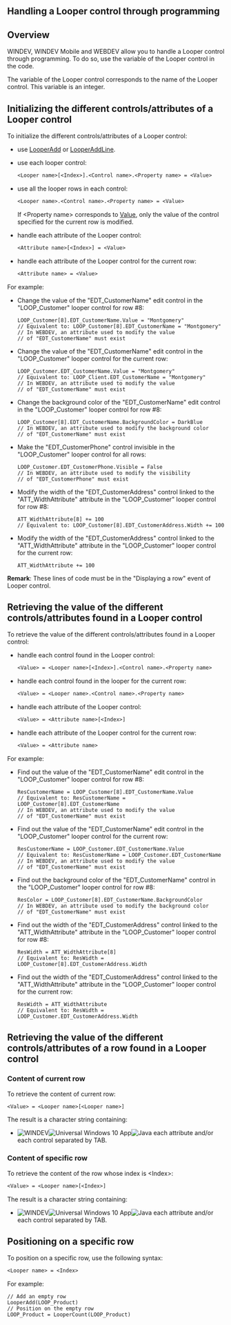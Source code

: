 
## Handling a Looper control through programming
			



<a name="NOTE1"></a>
<a name="NOTE1_1"></a>


## Overview
<a name="overview_ELTTEXTE000234"></a>
WINDEV, WINDEV Mobile and WEBDEV allow you to handle a Looper control through programming. To do so, use the variable of the Looper control in the code. 



The variable of the Looper control corresponds to the name of the Looper control. This variable is an integer. 

<a name="NOTE2"></a>
<a name="NOTE2_1"></a>


## Initializing the different controls/attributes of a Looper control
<a name="initializing_the_different_controlsattributes_looper_control_ELTTEXTE000258"></a>
To initialize the different controls/attributes of a Looper control:

- use [LooperAdd](../WDLang2/3083006.md) or [LooperAddLine](../WDLang2/3083004.md).

- use each looper control: 
	
	```txt
	<Looper name>[<Index>].<Control name>.<Property name> = <Value>
	```

	

- use all the looper rows in each control: 
	
	```txt
	<Looper name>.<Control name>.<Property name> = <Value>
	```

	If &lt;Property name&gt; corresponds to [Value](../Proprietes/2510130.md), only the value of the control specified for the current row is modified.
	

- handle each attribute of the Looper control:
	
	```txt
	<Attribute name>[<Index>] = <Value>
	```


- handle each attribute of the Looper control for the current row:
	
	```txt
	<Attribute name> = <Value>
	```





For example:

- Change the value of the "EDT_CustomerName" edit control in the "LOOP_Customer" looper control for row #8:
	
	```wl
	LOOP_Customer[8].EDT_CustomerName.Value = "Montgomery"
	// Equivalent to: LOOP_Customer[8].EDT_CustomerName = "Montgomery"
	// In WEBDEV, an attribute used to modify the value 
	// of "EDT_CustomerName" must exist
	```


- Change the value of the "EDT_CustomerName" edit control in the "LOOP_Customer" looper control for the current row:
	
	```wl
	LOOP_Customer.EDT_CustomerName.Value = "Montgomery"
	// Equivalent to: LOOP_Client.EDT_CustomerName = "Montgomery"
	// In WEBDEV, an attribute used to modify the value 
	// of "EDT_CustomerName" must exist
	```


- Change the background color of the "EDT_CustomerName" edit control in the "LOOP_Customer" looper control for row #8:
	
	```wl
	LOOP_Customer[8].EDT_CustomerName.BackgroundColor = DarkBlue
	// In WEBDEV, an attribute used to modify the background color
	// of "EDT_CustomerName" must exist
	```


- Make the "EDT_CustomerPhone" control invisible in the "LOOP_Customer" looper control for all rows:
	
	```wl
	LOOP_Customer.EDT_CustomerPhone.Visible = False
	// In WEBDEV, an attribute used to modify the visibility
	// of "EDT_CustomerPhone" must exist
	```







- Modify the width of the "EDT_CustomerAddress" control linked to the "ATT_WidthAttribute" attribute in the "LOOP_Customer" looper control for row #8:
	
	```wl
	ATT_WidthAttribute[8] += 100
	// Equivalent to: LOOP_Customer[8].EDT_CustomerAddress.Width += 100
	```


- Modify the width of the "EDT_CustomerAddress" control linked to the "ATT_WidthAttribute" attribute in the "LOOP_Customer" looper control for the current row:
	
	```wl
	ATT_WidthAttribute += 100
	```





**Remark**: These lines of code must be in the "Displaying a row" event of Looper control.





<a name="NOTE3"></a>
<a name="NOTE3_1"></a>


## Retrieving the value of the different controls/attributes found in a Looper control
<a name="retrieving_the_value_the_different_controlsattributes_found_looper_control_ELTTEXTE000282"></a>
To retrieve the value of the different controls/attributes found in a Looper control:

- handle each control found in the Looper control:
	
	```txt
	<Value> = <Looper name>[<Index>].<Control name>.<Property name>
	```

	

- handle each control found in the looper for the current row:
	
	```txt
	<Value> = <Looper name>.<Control name>.<Property name>
	```

	

- handle each attribute of the Looper control:
	
	```txt
	<Value> = <Attribute name>[<Index>]
	```


- handle each attribute of the Looper control for the current row:
	
	```txt
	<Value> = <Attribute name>
	```





For example:

- Find out the value of the "EDT_CustomerName" edit control in the "LOOP_Customer" looper control for row #8:
	
	```wl
	ResCustomerName = LOOP_Customer[8].EDT_CustomerName.Value
	// Equivalent to: ResCustomerName = LOOP_Customer[8].EDT_CustomerName
	// In WEBDEV, an attribute used to modify the value 
	// of "EDT_CustomerName" must exist
	```


- Find out the value of the "EDT_CustomerName" edit control in the "LOOP_Customer" looper control for the current row:
	
	```wl
	ResCustomerName = LOOP_Customer.EDT_CustomerName.Value
	// Equivalent to: ResCustomerName = LOOP_Customer.EDT_CustomerName
	// In WEBDEV, an attribute used to modify the value 
	// of "EDT_CustomerName" must exist
	```





- Find out the background color of the "EDT_CustomerName" control in the "LOOP_Customer" looper control for row #8:
	
	```wl
	ResColor = LOOP_Customer[8].EDT_CustomerName.BackgroundColor
	// In WEBDEV, an attribute used to modify the background color
	// of "EDT_CustomerName" must exist
	```


- Find out the width of the "EDT_CustomerAddress" control linked to the "ATT_WidthAttribute" attribute in the "LOOP_Customer" looper control for row #8:
	
	```wl
	ResWidth = ATT_WidthAttribute[8]
	// Equivalent to: ResWidth = LOOP_Customer[8].EDT_CustomerAddress.Width
	```


- Find out the width of the "EDT_CustomerAddress" control linked to the "ATT_WidthAttribute" attribute in the "LOOP_Customer" looper control for the current row:
	
	```wl
	ResWidth = ATT_WidthAttribute
	// Equivalent to: ResWidth = LOOP_Customer.EDT_CustomerAddress.Width
	```









<a name="NOTE4"></a>
<a name="NOTE4_1"></a>


## Retrieving the value of the different controls/attributes of a row found in a Looper control
<a name="retrieving_the_value_the_different_controlsattributes_row_found_looper_control_ELTTEXTE000306"></a>


### Content of current row
<a name="content_current_row_ELTPARAGRAPHE000138"></a>

To retrieve the content of current row:


```txt
<Value> = <Looper name>[<Looper name>]
```


The result is a character string containing:

- ![WINDEV](https://doc.pcsoft.fr/ext/images/us/WD.png)![Universal Windows 10 App](https://doc.pcsoft.fr/ext/images/us/UNIVERSALAPP.png)![Java](https://doc.pcsoft.fr/ext/images/us/JAVA.png) each attribute and/or each control separated by TAB.



<a name="NOTE4_2"></a>


### Content of specific row
<a name="content_specific_row_ELTPARAGRAPHE000156"></a>

To retrieve the content of the row whose index is &lt;Index&gt;:


```txt
<Value> = <Looper name>[<Index>]
```


The result is a character string containing:

- ![WINDEV](https://doc.pcsoft.fr/ext/images/us/WD.png)![Universal Windows 10 App](https://doc.pcsoft.fr/ext/images/us/UNIVERSALAPP.png)![Java](https://doc.pcsoft.fr/ext/images/us/JAVA.png) each attribute and/or each control separated by TAB.










<a name="NOTE5"></a>
<a name="NOTE5_1"></a>


## Positioning on a specific row
<a name="positioning_specific_row_ELTTEXTE000336"></a>
To position on a specific row, use the following syntax:


```txt
<Looper name> = <Index>
```


For example:


```wl
// Add an empty row
LooperAdd(LOOP_Product)
// Position on the empty row
LOOP_Product = LooperCount(LOOP_Product)
```



